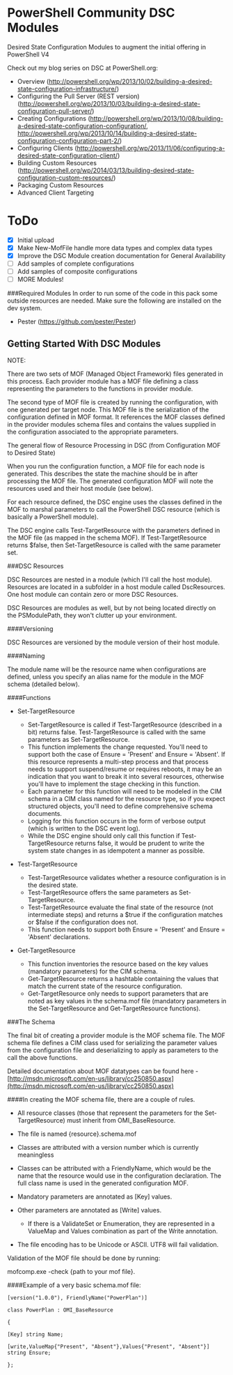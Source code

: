 PowerShell Community DSC Modules
===========

Desired State Configuration Modules to augment the initial offering in PowerShell V4

Check out my blog series on DSC at PowerShell.org:
- Overview (<http://powershell.org/wp/2013/10/02/building-a-desired-state-configuration-infrastructure/>)
- Configuring the Pull Server (REST version) (<http://powershell.org/wp/2013/10/03/building-a-desired-state-configuration-pull-server/>)
- Creating Configurations (<http://powershell.org/wp/2013/10/08/building-a-desired-state-configuration-configuration/>, <http://powershell.org/wp/2013/10/14/building-a-desired-state-configuration-configuration-part-2/>)
- Configuring Clients (<http://powershell.org/wp/2013/11/06/configuring-a-desired-state-configuration-client/>)
- Building Custom Resources (<http://powershell.org/wp/2014/03/13/building-desired-state-configuration-custom-resources/>)
- Packaging Custom Resources
- Advanced Client Targeting


ToDo
=====
- [x] Initial upload
- [x] Make New-MofFile handle more data types and complex data types
- [x] Improve the DSC Module creation documentation for General Availability
- [ ] Add samples of complete configurations
- [ ] Add samples of composite configurations
- [ ] MORE Modules!

###Required Modules
In order to run some of the code in this pack some outside resources are needed. Make sure the following are installed on the dev system.

* Pester (<https://github.com/pester/Pester>)


Getting Started With DSC Modules
--------------------------------
  

NOTE: 
  

There are two sets of MOF (Managed Object Framework) files generated in this process. Each provider module has a MOF file defining a class representing the parameters to the functions in provider module. 

The second type of MOF file is created by running the configuration, with one generated per target node.  This MOF file is the serialization of the configuration defined in MOF format.  It references the MOF classes defined in the provider modules schema files and contains the values supplied in the configuration associated to the appropriate parameters.

The general flow of Resource Processing in DSC (from Configuration MOF to Desired State)

When you run the configuration function, a MOF file for each node is generated. This describes the state the machine should be in after processing the MOF file.  The generated configuration MOF will note the resources used and their host module (see below).   

For each resource defined, the DSC engine uses the classes defined in the MOF to marshal parameters to call the PowerShell DSC resource (which is basically a PowerShell module).  

The DSC engine calls Test-TargetResource with the parameters defined in the MOF file (as mapped in the schema MOF). If Test-TargetResource returns $false, then Set-TargetResource is called with the same parameter set.

###DSC Resources

DSC Resources are nested in a module (which I'll call the host module).  Resources are located in a subfolder in a host module called DscResources.  One host module can contain zero or more DSC Resources.

DSC Resources are modules as well, but by not being located directly on the PSModulePath, they won't clutter up your environment.

####Versioning

DSC Resources are versioned by the module version of their host module.
  

####Naming

The module name will be the resource name when configurations are defined, unless you specify an alias name for the module in the MOF schema (detailed below).
  

####Functions

- Set-TargetResource 
    - Set-TargetResource is called if Test-TargetResource (described in a bit) returns false.  Test-TargetResource is called with the same parameters as Set-TargetResource. 
    - This function implements the change requested.  You'll need to support both the case of Ensure = 'Present' and Ensure = 'Absent'.  If this resource represents a multi-step process and that process needs to support suspend/resume or requires reboots, it may be an indication that you want to break it into several resources, otherwise you'll have to implement the stage checking in this function. 
    - Each parameter for this function will need to be modeled in the CIM schema in a CIM class named for the resource type, so if you expect structured objects, you'll need to define comprehensive schema documents. 
    - Logging for this function occurs in the form of verbose output (which is written to the DSC event log). 
    - While the DSC engine should only call this function if Test-TargetResource returns false, it would be prudent to write the system state changes in as idempotent a manner as possible. 

- Test-TargetResource 
    - Test-TargetResource validates whether a resource configuration is in the desired state. 
    - Test-TargetResource offers the same parameters as Set-TargetResource. 
    - Test-TargetResource evaluate the final state of the resource (not intermediate steps) and returns a $true if the configuration matches or $false if the configuration does not. 
    - This function needs to support both Ensure = 'Present' and Ensure = 'Absent' declarations. 

- Get-TargetResource 
    - This function inventories the resource based on the key values (mandatory parameters) for the CIM schema. 
    - Get-TargetResource returns a hashtable containing the values that match the current state of the resource configuration. 
    - Get-TargetResource only needs to support parameters that are noted as key values in the schema.mof file (mandatory parameters in the Set-TargetResource and Get-TargetResource functions). 

  

###The Schema

The final bit of creating a provider module is the MOF schema file.  The MOF schema file defines a CIM class used for serializing the parameter values from the configuration file and deserializing to apply as parameters to the call the above functions. 

Detailed documentation about MOF datatypes can be found here - [http://msdn.microsoft.com/en-us/library/cc250850.aspx](http://msdn.microsoft.com/en-us/library/cc250850.aspx)

  

####In creating the MOF schema file, there are a couple of rules. 

- All resource classes (those that represent the parameters for the Set-TargetResource) must inherit from OMI_BaseResource. 
- The file is named {resource}.schema.mof 
- Classes are attributed with a version number which is currently meaningless 

- Classes can be attributed with a FriendlyName, which would be the name that the resource would use in the configuration declaration. The full class name is used in the generated configuration MOF. 
- Mandatory parameters are annotated as [Key] values. 
- Other parameters are annotated as [Write] values. 
    - If there is a ValidateSet or Enumeration, they are represented in a ValueMap and Values combination as part of the Write annotation. 

- The file encoding has to be Unicode or ASCII. UTF8 will fail validation. 
  

Validation of the MOF file should be done by running:

mofcomp.exe -check {path to your mof file}.

  

####Example of a very basic schema.mof file:

````  
[version("1.0.0"), FriendlyName("PowerPlan")]

class PowerPlan : OMI_BaseResource

{

[Key] string Name;

[write,ValueMap{"Present", "Absent"},Values{"Present", "Absent"}] string Ensure;

};
````
